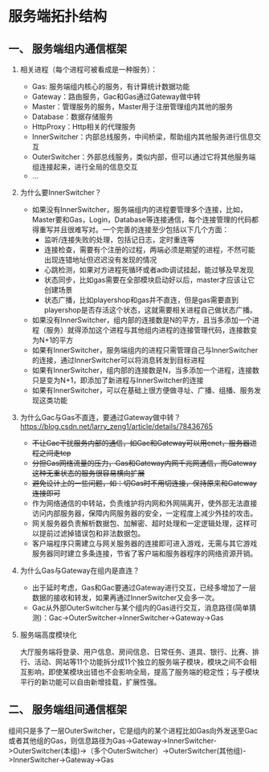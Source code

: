 # 服务端拓扑结构

## 一、 服务端组内通信框架

1. 相关进程（每个进程可被看成是一种服务）：
   - Gas: 服务端组内核心的服务，有计算统计数据功能
   - Gateway：路由服务，Gac和Gas通过Gateway做中转
   - Master：管理服务的服务，Master用于注册管理组内其他的服务
   - Database：数据存储服务
   - HttpProxy：Http相关的代理服务
   - InnerSwitcher：内部总线服务，中间桥梁，帮助组内其他服务进行信息交互
   - OuterSwitcher：外部总线服务，类似内部，但可以通过它将其他服务端组连接起来，进行全局的信息交互
   - ...
   
2. 为什么要InnerSwitcher？
   - 如果没有InnerSwitcher，服务端组内的进程要管理多个连接，比如，Master要和Gas，Login，Database等连接通信，每个连接管理的代码都得重写并且很难写对。一个完善的连接至少包括以下几个方面：
     - 监听/连接失败的处理，包括记日志，定时重连等
     - 连接检查，需要有个注册的过程，两端必须是期望的进程，不然可能出现连错地址但迟迟没有发现的情况
     - 心跳检测，如果对方进程死循环或者adb调试挂起，能过够及早发现
     - 状态同步，比如gas需要在全部模块启动好以后，master才应该让它创建场景
     - 状态广播，比如playershop和gas并不直连，但是gas需要直到playershop是否存活这个状态，这就需要相关进程自己做状态广播。
   - 如果没有InnerSwitcher，组内部的连接数是N的平方，且当多添加一个进程（服务）就得添加这个进程与其他组内进程的连接管理代码，连接数变为N+1的平方
   - 如果有InnerSwitcher，服务端组内的进程只需管理自己与InnerSwitcher的连接，通过InnerSwitcher可以将消息转发到目标进程
   - 如果有InnerSwitcher，组内部的连接数是N，当多添加一个进程，连接数只是变为N+1，即添加了新进程与InnerSwitcher的连接
   - 如果有InnerSwitcher，可以在基础上很方便做寻址、广播、组播、服务发现这类功能
   
3. 为什么Gac与Gas不直连，要通过Gateway做中转？https://blog.csdn.net/larry_zeng1/article/details/78436765

   - ~~不让Gac干扰服务内部的通信，如Gac和Gateway可以用enet，服务器进程之间走tcp~~
   - ~~分担Gas网络流量的压力，Gas和Gateway内网千兆网通信，而Gateway这种无重状态的服务很容易横向扩展~~
   - ~~避免设计上的一些问题，如：切Gas时不用切连接，保持原来和Gateway连接即可~~
   - 作为网络通信的中转站，负责维护将内网和外网隔离开，使外部无法直接访问内部服务器，保障内网服务器的安全，一定程度上减少外挂的攻击。
   - 网关服务器负责解析数据包、加解密、超时处理和一定逻辑处理，这样可以提前过滤掉错误包和非法数据包。
   - 客户端程序只需建立与网关服务器的连接即可进入游戏，无需与其它游戏服务器同时建立多条连接，节省了客户端和服务器程序的网络资源开销。

4. 为什么Gas与Gateway在组内是直连？

   - 出于延时考虑，Gas和Gac要通过Gateway进行交互，已经多增加了一层数据的接收和转发，如果再通过InnerSwitcher又会多一次。
   - Gac从外部OuterSwitcher与某个组内的Gas进行交互，消息路径(简单猜测)：Gac->OuterSwitcher->InnerSwitcher->Gateway->Gas
   
5. 服务端高度模块化

   大厅服务端将登录、用户信息、房间信息、日常任务、道具、银行、比赛、排行、活动、网站等11个功能拆分成11个独立的服务端子模块，模块之间不会相互影响，即使某模块出错也不会影响全局，提高了服务端的稳定性；与子模块平行的新功能可以自由新增挂载，扩展性强。


## 二、 服务端组间通信框架

组间只是多了一层OuterSwitcher，它是组内的某个进程比如Gas向外发送至Gac或者其他组的Gas，则信息路径为Gas->Gateway->InnerSwitcher->OuterSwitcher(本组)->（多个OuterSwitcher）->OuterSwitcher(其他组)->InnerSwitcher->Gateway->Gas
